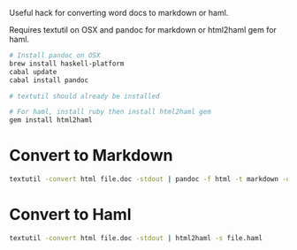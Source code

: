 Useful hack for converting word docs to markdown or haml.

Requires textutil on OSX and pandoc for markdown or html2haml gem for haml.

```bash
# Install pandoc on OSX
brew install haskell-platform
cabal update
cabal install pandoc

# textutil should already be installed

# For haml, install ruby then install html2haml gem
gem install html2haml
```

# Convert to Markdown

```bash
textutil -convert html file.doc -stdout | pandoc -f html -t markdown -o file.md
```

# Convert to Haml

```bash
textutil -convert html file.doc -stdout | html2haml -s file.haml
```
